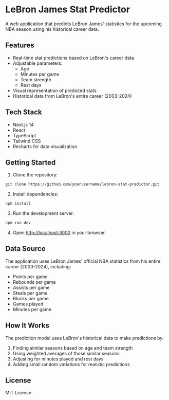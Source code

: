 # LeBron James Stat Predictor

A web application that predicts LeBron James' statistics for the upcoming NBA season using his historical career data.

## Features

- Real-time stat predictions based on LeBron's career data
- Adjustable parameters:
  - Age
  - Minutes per game
  - Team strength
  - Rest days
- Visual representation of predicted stats
- Historical data from LeBron's entire career (2003-2024)

## Tech Stack

- Next.js 14
- React
- TypeScript
- Tailwind CSS
- Recharts for data visualization

## Getting Started

1. Clone the repository:
```bash
git clone https://github.com/yourusername/lebron-stat-predictor.git
```

2. Install dependencies:
```bash
npm install
```

3. Run the development server:
```bash
npm run dev
```

4. Open [http://localhost:3000](http://localhost:3000) in your browser.

## Data Source

The application uses LeBron James' official NBA statistics from his entire career (2003-2024), including:
- Points per game
- Rebounds per game
- Assists per game
- Steals per game
- Blocks per game
- Games played
- Minutes per game

## How It Works

The prediction model uses LeBron's historical data to make predictions by:
1. Finding similar seasons based on age and team strength
2. Using weighted averages of those similar seasons
3. Adjusting for minutes played and rest days
4. Adding small random variations for realistic predictions

## License

MIT License 